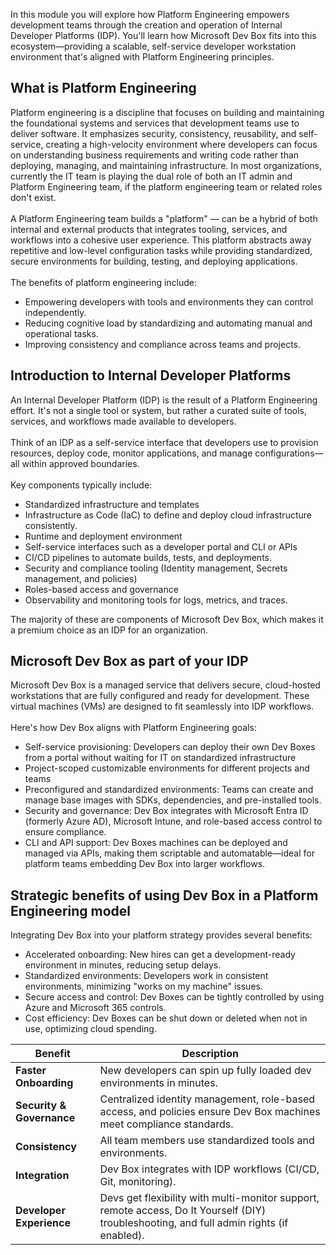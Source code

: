 
In this module you will explore how Platform Engineering empowers development teams through the creation and operation of Internal Developer Platforms (IDP). You'll learn how Microsoft Dev Box fits into this ecosystem—providing a scalable, self-service developer workstation environment that's aligned with Platform Engineering principles.

## What is Platform Engineering

Platform engineering is a discipline that focuses on building and maintaining the foundational systems and services that development teams use to deliver software. It emphasizes security, consistency, reusability, and self-service, creating a high-velocity environment where developers can focus on understanding business requirements and writing code rather than deploying, managing, and maintaining infrastructure. In most organizations, currently the IT team is playing the dual role of both an IT admin and Platform Engineering team, if the platform engineering team or related roles don't exist.<br><br>A Platform Engineering team builds a "platform" — can be a hybrid of both internal and external products that integrates tooling, services, and workflows into a cohesive user experience. This platform abstracts away repetitive and low-level configuration tasks while providing standardized, secure environments for building, testing, and deploying applications.<br><br>The benefits of platform engineering include:

- Empowering developers with tools and environments they can control independently.
- Reducing cognitive load by standardizing and automating manual and operational tasks.
- Improving consistency and compliance across teams and projects.

## Introduction to Internal Developer Platforms

An Internal Developer Platform (IDP) is the result of a Platform Engineering effort. It's not a single tool or system, but rather a curated suite of tools, services, and workflows made available to developers.<br><br>Think of an IDP as a self-service interface that developers use to provision resources, deploy code, monitor applications, and manage configurations—all within approved boundaries.<br><br>Key components typically include:

- Standardized infrastructure and templates
- Infrastructure as Code (IaC) to define and deploy cloud infrastructure consistently.
- Runtime and deployment environment
- Self-service interfaces such as a developer portal and CLI or APIs
- CI/CD pipelines to automate builds, tests, and deployments.
- Security and compliance tooling (Identity management, Secrets management, and policies) 
- Roles-based access and governance 
- Observability and monitoring tools for logs, metrics, and traces.

The majority of these are components of Microsoft Dev Box, which makes it a premium choice as an IDP for an organization.

## Microsoft Dev Box as part of your IDP

Microsoft Dev Box is a managed service that delivers secure, cloud-hosted workstations that are fully configured and ready for development. These virtual machines (VMs) are designed to fit seamlessly into IDP workflows.<br><br>Here's how Dev Box aligns with Platform Engineering goals:

- Self-service provisioning: Developers can deploy their own Dev Boxes from a portal without waiting for IT on standardized infrastructure
- Project-scoped customizable environments for different projects and teams 
- Preconfigured and standardized environments: Teams can create and manage base images with SDKs, dependencies, and pre-installed tools.
- Security and governance: Dev Box integrates with Microsoft Entra ID (formerly Azure AD), Microsoft Intune, and role-based access control to ensure compliance.
- CLI and API support: Dev Boxes machines can be deployed and managed via APIs, making them scriptable and automatable—ideal for platform teams embedding Dev Box into larger workflows.

## Strategic benefits of using Dev Box in a Platform Engineering model

Integrating Dev Box into your platform strategy provides several benefits:

- Accelerated onboarding: New hires can get a development-ready environment in minutes, reducing setup delays.
-  Standardized environments: Developers work in consistent environments, minimizing "works on my machine" issues.
- Secure access and control: Dev Boxes can be tightly controlled by using Azure and Microsoft 365 controls.
- Cost efficiency: Dev Boxes can be shut down or deleted when not in use, optimizing cloud spending.

| **Benefit** | **Description** |
|---|---|
| **Faster Onboarding** | New developers can spin up fully loaded dev environments in minutes. |
| **Security & Governance** | Centralized identity management, role-based access, and policies ensure Dev Box machines meet compliance standards. |
| **Consistency** | All team members use standardized tools and environments. |
| **Integration** | Dev Box integrates with IDP workflows (CI/CD, Git, monitoring). |
| **Developer Experience** | Devs get flexibility with multi-monitor support, remote access, Do It Yourself (DIY) troubleshooting, and full admin rights (if enabled). |